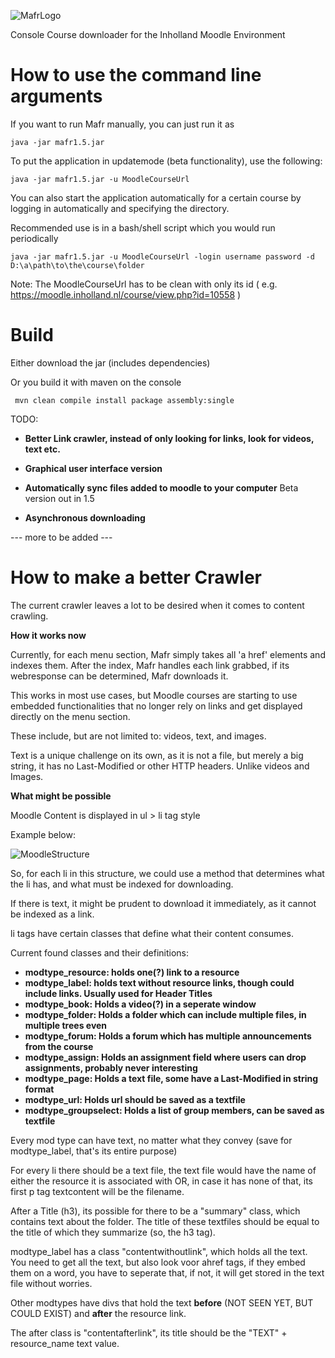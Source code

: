 ![MafrLogo](https://i.imgur.com/j031Zng.png)

Console Course downloader for the Inholland Moodle  Environment 

# How to use the command line arguments
If you want to run Mafr manually, you can just run it as
```
java -jar mafr1.5.jar
```
To put the application in updatemode (beta functionality), use the following:
```
java -jar mafr1.5.jar -u MoodleCourseUrl
```
You can also start the application automatically for a certain course by logging in automatically and specifying the directory. 

Recommended use is in a bash/shell script which you would run periodically
```
java -jar mafr1.5.jar -u MoodleCourseUrl -login username password -d D:\a\path\to\the\course\folder
```
Note: The MoodleCourseUrl has to be clean with only its id ( e.g. https://moodle.inholland.nl/course/view.php?id=10558 )

# Build
Either download the jar (includes dependencies)

Or you build it with maven on the console
```
 mvn clean compile install package assembly:single
```


TODO:

- **Better Link crawler, instead of only looking for links, look for videos, text etc.**

- **Graphical user interface version**

- **Automatically sync files added to moodle to your computer**
    Beta version out in 1.5

- **Asynchronous downloading**

--- more to be added ---


# How to make a better Crawler

The current crawler leaves a lot to be desired when it comes to content crawling.

**How it works now**

Currently, for each menu section, Mafr simply takes all 'a href' elements and indexes them. After the index, Mafr handles each link grabbed, if its webresponse can be determined, Mafr downloads it.

This works in most use cases, but Moodle courses are starting to use embedded functionalities that no longer rely on links and get displayed directly on the menu section. 

These include, but are not limited to: videos, text, and images. 

Text is a unique challenge on its own, as it is not a file, but merely a big string, it has no Last-Modified or other HTTP headers. Unlike videos and Images. 

**What might be possible**

Moodle Content is displayed in ul > li tag style 

Example below:

![MoodleStructure](https://i.imgur.com/qZ7rV0D.png)

So, for each li in this structure, we could use a method that determines what the li has, and what must be indexed for downloading. 

If there is text, it might be prudent to download it immediately, as it cannot be indexed as a link. 

li tags have certain classes that define what their content consumes.

Current found classes and their definitions:
- **modtype_resource: holds one(?) link to a resource**
- **modtype_label: holds text without resource links, though could include links. Usually used for Header Titles**
- **modtype_book: Holds a video(?) in a seperate window**
- **modtype_folder: Holds a folder which can include multiple files, in multiple trees even**
- **modtype_forum: Holds a forum which has multiple announcements from the course**
- **modtype_assign: Holds an assignment field where users can drop assignments, probably never interesting** 
- **modtype_page: Holds a text file, some have a Last-Modified in string format**  
- **modtype_url: Holds url should be saved as a textfile**   
- **modtype_groupselect: Holds a list of group members, can be saved as textfile**   


Every mod type can have text, no matter what they convey (save for modtype_label, that's its entire purpose)

For every li there should be a text file, the text file would have the name of either the resource it is associated with OR, in case it has none of that, its first p tag textcontent will be the filename.

After a Title (h3), its possible for there to be a "summary" class, which contains text about the folder. The title of these textfiles should be equal to the title of which they summarize (so, the h3 tag).

modtype_label has a class "contentwithoutlink", which holds all the text. You need to get all the text, but also look voor ahref tags, if they embed them on a word, you have to seperate that, if not, it will get stored in the text file without worries. 


Other modtypes have divs that hold the text **before** (NOT SEEN YET, BUT COULD EXIST) and **after** the resource link.

The after class is "contentafterlink", its title should be the "TEXT" + resource_name text value. 











